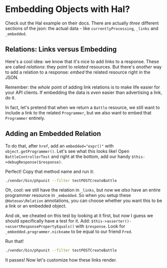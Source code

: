 # Embedding Objects with Hal?

Check out the Hal example on their docs. There are actually *three* different sections
of the json: the actual data - like `currentlyProcessing`, `_links`
and `_embedded`.

## Relations: Links versus Embedding

Here's a cool idea: we know that it's nice to add links to a response. These are
called *relations*: they point to *related* resources. But there's *another* way
to add a relation to a response: *embed* the related resource right in the JSON.

Remember: the *whole* point of adding link relations is to make life easier for your
API clients. If embedding the data is *even* easier than advertising a link, do it.

In fact, let's pretend that when we return a `Battle` resource, we still want to
include a link to the related `Programmer`, but we also want to embed that `Programmer`
entirely.

## Adding an Embedded Relation

To do that, after `href`, add an `embedded="expr()"` with `object.getProgrammer()`.
Let's see what this looks like! Open `BattleControllerTest` and right at the bottom,
add our handy `$this->debugResponse($response)`.

Perfect! Copy that method name and run it:

```bash
./vendor/bin/phpunit --filter testPOSTCreateBattle
```

Oh, cool: we still have the relation in `_links`, but now we *also* have an entire
programmer resource in `_embedded`. So when you setup these `@Hateoas\Relation`
annotations, you can choose whether you want this to be a link or an embedded object.

And ok, we cheated on this test by looking at it first, but *now* I guess we should
specifically have a test for it. Add: `$this->asserter()->assertResponsePropertyEquals()`
with `$response`. Look for `_embedded.programmer.nickname` to be equal to our friend
`Fred`.

Run that!

```bash
./vendor/bin/phpunit --filter testPOSTCreateBattle
```

It passes! Now let's customize how these links render.
